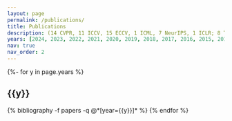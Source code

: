 ```yaml
---
layout: page
permalink: /publications/
title: Publications
description: (14 CVPR, 11 ICCV, 15 ECCV, 1 ICML, 7 NeurIPS, 1 ICLR; 8 TPAMI, 8 IJCV) # publications by categories in reversed chronological order. generated by jekyll-scholar.
years: [2024, 2023, 2022, 2021, 2020, 2019, 2018, 2017, 2016, 2015, 2014, 2013, 2012]
nav: true
nav_order: 2
---
```

<!-- _pages/publications.md -->
<div class="publications">

{%- for y in page.years %}
  <h2 class="year">{{y}}</h2>
  {% bibliography -f papers -q @*[year={{y}}]* %}
{% endfor %}

</div>
